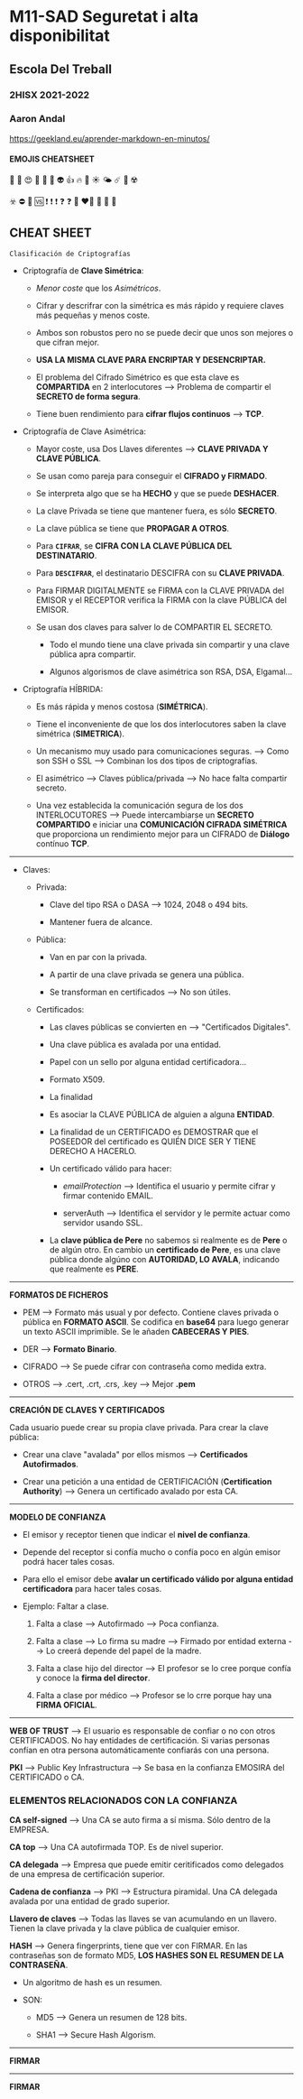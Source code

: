 # M11-SAD Seguretat i alta disponibilitat
## Escola Del Treball
### 2HISX 2021-2022
### Aaron Andal

https://geekland.eu/aprender-markdown-en-minutos/ 

#### EMOJIS CHEATSHEET

👹 🤬  😍 🥰  🥺  👾  👽  👍  🔥  🌈 ☀️  🌤 ☄️  🚧 ☢️ 

☣️ ⛔️  💮  🆚 ❗️ ❗️ ❗️ ❓ ❓  💯 ❤️‍🔥  💛  🧡  💟 


## CHEAT SHEET

`Clasificación de Criptografías`

* Criptografía de **Clave Simétrica**:

    * *Menor coste* que los *Asimétricos*.

    * Cifrar y descrifrar con la simétrica es más rápido y requiere claves más pequeñas y menos coste.

    * Ambos son robustos pero no se puede decir que unos son mejores o que cifran mejor.

    * **USA LA MISMA CLAVE PARA ENCRIPTAR Y DESENCRIPTAR.**

    * El problema del Cifrado Simétrico es que esta clave es **COMPARTIDA** en 2 interlocutores --> Problema de compartir el **SECRETO de forma segura**.

    * Tiene buen rendimiento para **cifrar flujos continuos** --> **TCP**.



* Criptografía de Clave Asimétrica:

    * Mayor coste, usa Dos Llaves diferentes --> **CLAVE PRIVADA Y CLAVE PÚBLICA**.

    * Se usan como pareja para conseguir el **CIFRADO y FIRMADO**.

    * Se interpreta algo que se ha **HECHO** y que se puede **DESHACER**.

    * La clave Privada se tiene que mantener fuera, es sólo **SECRETO**.

    * La clave pública se tiene que **PROPAGAR A OTROS**.

    * Para **`CIFRAR`**, se **CIFRA CON LA CLAVE PÚBLICA DEL DESTINATARIO**.

    * Para **`DESCIFRAR`**, el destinatario DESCIFRA con su **CLAVE PRIVADA**.

    * Para FIRMAR DIGITALMENTE se FIRMA con la CLAVE PRIVADA del EMISOR y el RECEPTOR verifica la FIRMA con la clave PÚBLICA del EMISOR.

    * Se usan dos claves para salver lo de COMPARTIR EL SECRETO.

        * Todo el mundo tiene una clave privada sin compartir y una clave pública apra compartir.

        * Algunos algorismos de clave asimétrica son RSA, DSA, Elgamal...


* Criptografía HÍBRIDA:

    * Es más rápida y menos costosa (**SIMÉTRICA**).

    * Tiene el inconveniente de que los dos interlocutores saben la clave simétrica (**SIMETRICA**).

    * Un mecanismo muy usado para comunicaciones seguras. --> Como son SSH o SSL --> Combinan los dos tipos de criptografías.

    * El asimétrico --> Claves pública/privada --> No hace falta compartir secreto.

    * Una vez establecida la comunicación segura de los dos INTERLOCUTORES --> Puede intercambiarse un **SECRETO COMPARTIDO** e iniciar una **COMUNICACIÓN CIFRADA SIMÉTRICA** que proporciona un rendimiento mejor para un CIFRADO de **Diálogo** contínuo **TCP**.

----------------------------------------------------------------------------------

* Claves:

    * Privada:

        * Clave del tipo RSA o DASA --> 1024, 2048 o 494 bits.

        * Mantener fuera de alcance.

    * Pública:

        * Van en par con la privada.

        * A partir de una clave privada se genera una pública.

        * Se transforman en certificados --> No son útiles.

    * Certificados:

        * Las claves públicas se convierten en --> "Certificados Digitales".

        * Una clave pública es avalada por una entidad.

        * Papel con un sello por alguna entidad certificadora...
        
        * Formato X509.

        * La finalidad 

        * Es asociar la CLAVE PÚBLICA de alguien a alguna **ENTIDAD**.

        * La finalidad de un CERTIFICADO es DEMOSTRAR que el POSEEDOR del certificado es QUIÉN DICE SER Y TIENE DERECHO A HACERLO. 

        * Un certificado válido para hacer:
        
            * *emailProtection* --> Identifica el usuario y permite cifrar y firmar contenido EMAIL.

            * serverAuth --> Identifica el servidor y le permite actuar como servidor usando SSL.

        * La **clave pública de Pere** no sabemos si realmente es de **Pere** o de algún otro. En cambio un **certificado de Pere**, es una clave pública donde algúno con **AUTORIDAD, LO AVALA**, indicando que realmente es **PERE**.

----------------------------------------------------------------------------------

**FORMATOS DE FICHEROS**

* PEM --> Formato más usual y por defecto. Contiene claves privada o pública en **FORMATO ASCII**. Se codifica en **base64** para luego generar un texto ASCII imprimible. Se le añaden **CABECERAS Y PIES**.

* DER --> **Formato Binario**.

* CIFRADO --> Se puede cifrar con contraseña como medida extra. 

* OTROS --> .cert, .crt, .crs, .key --> Mejor **.pem**

----------------------------------------------------------------------------------

**CREACIÓN DE CLAVES Y CERTIFICADOS**

Cada usuario puede crear su propia clave privada. Para crear la clave pública:

* Crear una clave "avalada" por ellos mismos --> **Certificados Autofirmados**.

* Crear una petición a una entidad de CERTIFICACIÓN (**Certification Authority**) --> Genera un certificado avalado por esta CA.

----------------------------------------------------------------------------------

**MODELO DE CONFIANZA**

* El emisor y receptor tienen que indicar el **nivel de confianza**.

* Depende del receptor si confía mucho o confía poco en algún emisor podrá hacer tales cosas.

* Para ello el emisor debe **avalar un certificado válido por alguna entidad certificadora** para hacer tales cosas.

* Ejemplo: Faltar a clase.

    1. Falta a clase --> Autofirmado --> Poca confianza.

    2. Falta a clase --> Lo firma su madre --> Firmado por entidad externa --> Lo creerá depende del papel de la madre.

    3. Falta a clase hijo del director --> El profesor se lo cree porque confía y conoce la **firma del director**.

    4. Falta a clase por médico --> Profesor se lo crre porque hay una **FIRMA OFICIAL**.

----------------------------------------------------------------------------------

**WEB OF TRUST** --> El usuario es responsable de confiar o no con otros CERTIFICADOS. No hay entidades de certificación. Si varias personas confían en otra persona automáticamente confiarás con una persona.

**PKI** --> Public Key Infrastructura --> Se basa en la confianza EMOSIRA del CERTIFICADO o CA.

### ELEMENTOS RELACIONADOS CON LA CONFIANZA

**CA self-signed** --> Una CA se auto firma a sí misma. Sólo dentro de la EMPRESA.

**CA top** --> Una CA autofirmada TOP. Es de nivel superior.

**CA delegada** --> Empresa que puede emitir ceritificados como delegados de una empresa de certificación superior.

**Cadena de confianza** --> PKI --> Estructura piramidal. Una CA delegada avalada por una entidad de grado superior.

**Llavero de claves** --> Todas las llaves se van acumulando en un llavero. Tienen la clave privada y la clave pública de cualquier emisor.

**HASH** --> Genera fingerprints, tiene que ver con FIRMAR. En las contraseñas son de formato MD5, **LOS HASHES SON EL RESUMEN DE LA CONTRASEÑA**. 

* Un algoritmo de hash es un resumen.

* SON:

    * MD5 --> Genera un resumen de 128 bits.

    * SHA1 --> Secure Hash Algorism.

----------------------------------------------------------------------------------

**FIRMAR**




----------------------------------------------------------------------------------

**FIRMAR**
